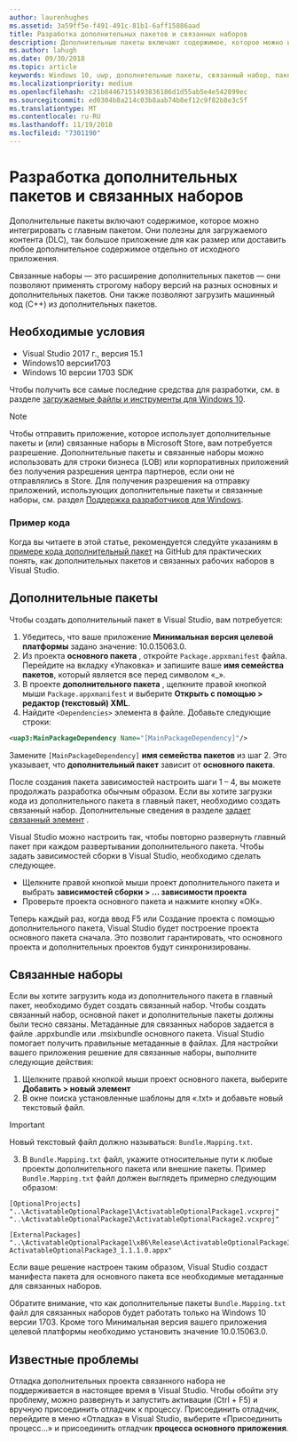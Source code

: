```yaml
---
author: laurenhughes
ms.assetid: 3a59ff5e-f491-491c-81b1-6aff15886aad
title: Разработка дополнительных пакетов и связанных наборов
description: Дополнительные пакеты включают содержимое, которое можно интегрировать с главным пакетом. Они полезны для загружаемого контента (DLC), так как позволяют поделить большое приложение при наличии ограничений на размер или доставить любое дополнительное содержимое отдельно от исходного приложения.
ms.author: lahugh
ms.date: 09/30/2018
ms.topic: article
keywords: Windows 10, uwp, дополнительные пакеты, связанный набор, пакет расширения, visual studio
ms.localizationpriority: medium
ms.openlocfilehash: c21b84467151493836186d1d55ab5e4e542899ec
ms.sourcegitcommit: ed0304b8a214c03b8aab74b8ef12c9f82b8e3c5f
ms.translationtype: MT
ms.contentlocale: ru-RU
ms.lasthandoff: 11/19/2018
ms.locfileid: "7301190"
---
```

# <a name="optional-packages-and-related-set-authoring"></a>Разработка дополнительных пакетов и связанных наборов
Дополнительные пакеты включают содержимое, которое можно интегрировать с главным пакетом. Они полезны для загружаемого контента (DLC), так большое приложение для как размер или доставить любое дополнительное содержимое отдельно от исходного приложения.

Связанные наборы — это расширение дополнительных пакетов — они позволяют применять строгому набору версий на разных основных и дополнительных пакетов. Они также позволяют загрузить машинный код (C++) из дополнительных пакетов. 

## <a name="prerequisites"></a>Необходимые условия

- Visual Studio 2017 г., версия 15.1
- Windows10 версии1703
- Windows 10 версии 1703 SDK

Чтобы получить все самые последние средства для разработки, см. в разделе [загружаемые файлы и инструменты для Windows 10](https://developer.microsoft.com/windows/downloads).

> [!NOTE]
> Чтобы отправить приложение, которое использует дополнительные пакеты и (или) связанные наборы в Microsoft Store, вам потребуется разрешение. Дополнительные пакеты и связанные наборы можно использовать для строки бизнеса (LOB) или корпоративных приложений без получения разрешения центра партнеров, если они не отправлялись в Store. Для получения разрешения на отправку приложений, использующих дополнительные пакеты и связанные наборы, см. раздел [Поддержка разработчиков для Windows](https://developer.microsoft.com/windows/support).

### <a name="code-sample"></a>Пример кода
Когда вы читаете в этой статье, рекомендуется следуйте указаниям в [примере кода дополнительный пакет](https://github.com/AppInstaller/OptionalPackageSample) на GitHub для практических понять, как дополнительных пакетов и связанных рабочих наборов в Visual Studio.

## <a name="optional-packages"></a>Дополнительные пакеты
Чтобы создать дополнительный пакет в Visual Studio, вам потребуется:
1. Убедитесь, что ваше приложение **Минимальная версия целевой платформы** задано значение: 10.0.15063.0.
2. Из проекта **основного пакета** , откройте `Package.appxmanifest` файла. Перейдите на вкладку «Упаковка» и запишите ваше **имя семейства пакетов**, который является все перед символом «_».
3. В проекте **дополнительного пакета** , щелкните правой кнопкой мыши `Package.appxmanifest` и выберите **Открыть с помощью > редактор (текстовый) XML**.
4. Найдите `<Dependencies>` элемента в файле. Добавьте следующие строки:

```XML
<uap3:MainPackageDependency Name="[MainPackageDependency]"/>
```

Замените `[MainPackageDependency]` **имя семейства пакетов** из шаг 2. Это указывает, что **дополнительный пакет** зависит от **основного пакета**.

После создания пакета зависимостей настроить шаги 1 – 4, вы можете продолжать разработка обычным образом. Если вы хотите загрузки кода из дополнительного пакета в главный пакет, необходимо создать связанный набор. Дополнительные сведения в разделе [задает связанный элемент](#related_sets) .

Visual Studio можно настроить так, чтобы повторно развернуть главный пакет при каждом развертывании дополнительного пакета. Чтобы задать зависимостей сборки в Visual Studio, необходимо сделать следующее.

- Щелкните правой кнопкой мыши проект дополнительного пакета и выбрать **зависимостей сборки > … зависимости проекта**
- Проверьте проекта основного пакета и нажмите кнопку «ОК». 

Теперь каждый раз, когда ввод F5 или Создание проекта с помощью дополнительного пакета, Visual Studio будет построение проекта основного пакета сначала. Это позволит гарантировать, что основного проекта и дополнительных проектов будут синхронизированы.

## Связанные наборы<a name="related_sets"></a>

Если вы хотите загрузить кода из дополнительного пакета в главный пакет, необходимо будет создать связанный набор. Чтобы создать связанный набор, основной пакет и дополнительные пакеты должны были тесно связаны. Метаданные для связанных наборов задается в файле .appxbundle или .msixbundle основного пакета. Visual Studio помогает получить правильные метаданные в файлах. Для настройки вашего приложения решение для связанные наборы, выполните следующие действия:

1. Щелкните правой кнопкой мыши проект основного пакета, выберите **Добавить > новый элемент**
2. В окне поиска установленные шаблоны для «.txt» и добавьте новый текстовый файл.
> [!IMPORTANT]
> Новый текстовый файл должно называться: `Bundle.Mapping.txt`.
3. В `Bundle.Mapping.txt` файл, укажите относительные пути к любые проекты дополнительного пакета или внешние пакеты. Пример `Bundle.Mapping.txt` файл должен выглядеть примерно следующим образом:

```syntax
[OptionalProjects]
"..\ActivatableOptionalPackage1\ActivatableOptionalPackage1.vcxproj"
"..\ActivatableOptionalPackage2\ActivatableOptionalPackage2.vcxproj"

[ExternalPackages]
"..\ActivatableOptionalPackage1\x86\Release\ActivatableOptionalPackage3_1.1.1.0\ ActivatableOptionalPackage3_1.1.1.0.appx"
```

Если ваше решение настроен таким образом, Visual Studio создаст манифеста пакета для основного пакета все необходимые метаданные для связанных наборов. 

Обратите внимание, что как дополнительные пакеты `Bundle.Mapping.txt` файл для связанных наборов будет работать только на Windows 10 версии 1703. Кроме того Минимальная версия вашего приложения целевой платформы необходимо установить значение 10.0.15063.0.

## Известные проблемы<a name="known_issues"></a>

Отладка дополнительных проекта связанного набора не поддерживается в настоящее время в Visual Studio. Чтобы обойти эту проблему, можно развернуть и запустить активации (Ctrl + F5) и вручную присоединить отладчик к процессу. Присоединить отладчик, перейдите в меню «Отладка» в Visual Studio, выберите «Присоединить процесс...» и присоединить отладчик **процесса основного приложения**.